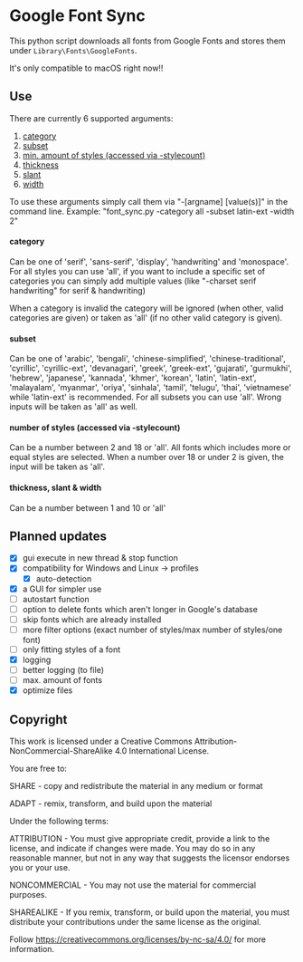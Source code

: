 # Google Font Sync
This python script downloads all fonts from Google Fonts and stores them under `Library\Fonts\GoogleFonts`.

It's only compatible to macOS right now!!

## Use

There are currently 6 supported arguments:
1. [category](#category)
2. [subset](#subset)
3. [min. amount of styles (accessed via -stylecount)](#number-of-styles-accessed-via--stylecount)
4. [thickness](#thickness-slant--width)
5. [slant](#thickness-slant--width)
6. [width](#thickness-slant--width)

To use these arguments simply call them via "-[argname] [value(s)]" in the command line.
Example: "font_sync.py -category all -subset latin-ext -width 2"

#### category
Can be one of 'serif', 'sans-serif', 'display', 'handwriting' and 'monospace'.
For all styles you can use 'all', if you want to include a specific set of categories you can simply add multiple values
(like "-charset serif handwriting" for serif & handwriting)

When a category is invalid the category will be ignored (when other, valid categories are given) or taken as 'all' (if
no other valid category is given).

#### subset
Can be one of 'arabic', 'bengali', 'chinese-simplified', 'chinese-traditional', 'cyrillic', 'cyrillic-ext',
'devanagari', 'greek', 'greek-ext', 'gujarati', 'gurmukhi', 'hebrew', 'japanese', 'kannada', 'khmer', 'korean', 'latin',
'latin-ext', 'malayalam', 'myanmar', 'oriya', 'sinhala', 'tamil', 'telugu', 'thai', 'vietnamese' while 'latin-ext' is
recommended. For all subsets you can use 'all'. Wrong inputs will be taken as 'all' as well.

#### number of styles (accessed via -stylecount)

Can be a number between 2 and 18 or 'all'. All fonts which includes more or equal styles are selected. When a number
over 18 or under 2 is given, the input will be taken as 'all'.

#### thickness, slant & width

Can be a number between 1 and 10 or 'all'

## Planned updates

- [x] gui execute in new thread & stop function
- [x] compatibility for Windows and Linux -> profiles
    - [x] auto-detection
- [x] a GUI for simpler use
- [ ] autostart function
- [ ] option to delete fonts which aren't longer in Google's database
- [ ] skip fonts which are already installed
- [ ] more filter options (exact number of styles/max number of styles/one font)
- [ ] only fitting styles of a font
- [x] logging
- [ ] better logging (to file)
- [ ] max. amount of fonts
- [x] optimize files

## Copyright
This work is licensed under a Creative Commons Attribution-NonCommercial-ShareAlike 4.0 International License.

You are free to:

SHARE - copy and redistribute the material in any medium or format

ADAPT - remix, transform, and build upon the material

Under the following terms:

  ATTRIBUTION - You must give appropriate credit, provide a link to the license, and indicate if changes were made.
                You may do so in any reasonable manner, but not in any way that suggests the licensor endorses you or
                your use.
                
  NONCOMMERCIAL - You may not use the material for commercial purposes.
  
  SHAREALIKE - If you remix, transform, or build upon the material, you must distribute your contributions under the
               same license as the original.
               
Follow https://creativecommons.org/licenses/by-nc-sa/4.0/ for more information.